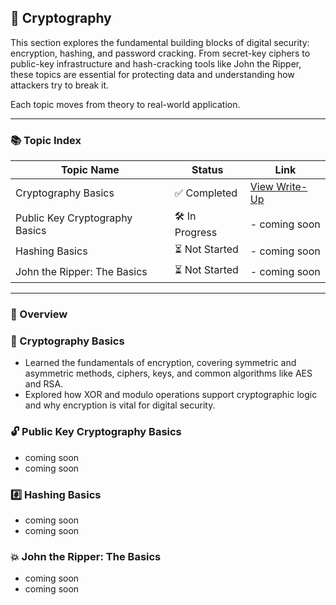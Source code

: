 ## 🔐 Cryptography

This section explores the fundamental building blocks of digital security: encryption, hashing, and password cracking. From secret-key ciphers to public-key infrastructure and hash-cracking tools like John the Ripper, these topics are essential for protecting data and understanding how attackers try to break it.

Each topic moves from theory to real-world application.

---

### 📚 Topic Index  

| Topic Name                      | Status         | Link                                                                 |
|---------------------------------|----------------|----------------------------------------------------------------------|
| Cryptography Basics             | ✅ Completed   | [View Write-Up](https://github.com/MQKGitHub/Cryptography-Basics/) |
| Public Key Cryptography Basics  | 🛠️ In Progress | - coming soon                                                        |
| Hashing Basics                  | ⏳ Not Started | - coming soon                                                        |
| John the Ripper: The Basics     | ⏳ Not Started | - coming soon                                                        |

---

### 🧠 Overview  

### 🔐 Cryptography Basics  
- Learned the fundamentals of encryption, covering symmetric and asymmetric methods, ciphers, keys, and common algorithms like AES and RSA.  
- Explored how XOR and modulo operations support cryptographic logic and why encryption is vital for digital security.

  
### 🔓 Public Key Cryptography Basics  
- coming soon
- coming soon

### #️⃣ Hashing Basics  
- coming soon
- coming soon

### 💥 John the Ripper: The Basics  
- coming soon
- coming soon
